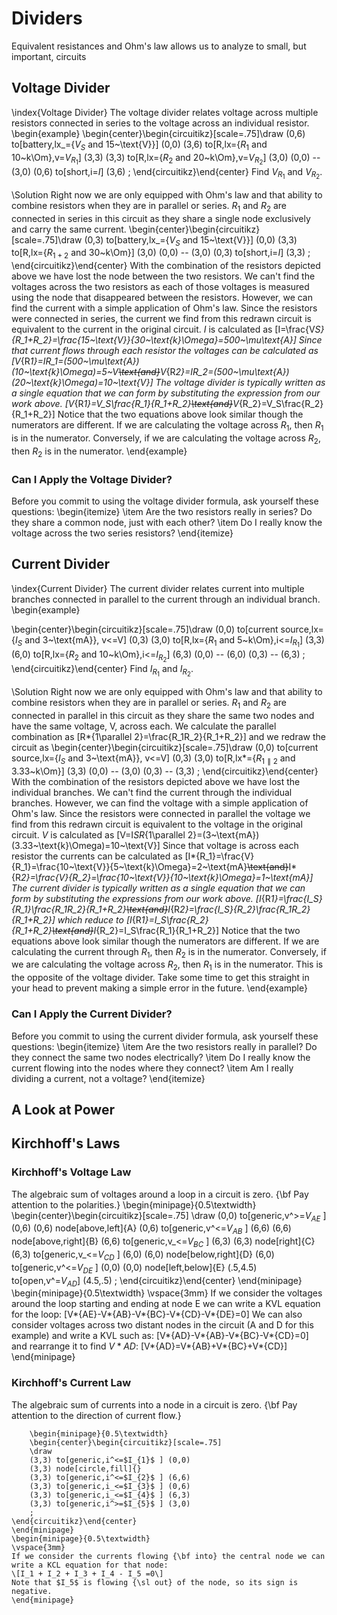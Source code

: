 # Dividers

Equivalent resistances and Ohm's law allows us to analyze to small, but important, circuits

## Voltage Divider

\index{Voltage Divider}
The voltage divider relates voltage across multiple resistors connected in series to the voltage across an individual resistor.
\begin{example}
\begin{center}\begin{circuitikz}[scale=.75]\draw
(0,6) to[battery,lx_={$V_{S}$ and 15~\text{V}}] (0,0)
(3,6) to[R,lx={$R_1$ and 10~k\Om},v=$V_{R_1}$] (3,3)
(3,3) to[R,lx={$R_2$ and 20~k\Om},v=$V_{R_2}$] (3,0)
(0,0) -- (3,0)
(0,6) to[short,i=$I$] (3,6)
;
\end{circuitikz}\end{center}
Find $V_{R_1}$ and $V_{R_2}$.

\Solution
Right now we are only equipped with Ohm's law and that ability to combine resistors when they are in parallel or series. $R_1$ and $R_2$ are connected in series in this circuit as they share a single node exclusively and carry the same current.
\begin{center}\begin{circuitikz}[scale=.75]\draw
(0,3) to[battery,lx_={$V_{S}$ and 15~\text{V}}] (0,0)
(3,3) to[R,lx={$R_{1+2}$ and 30~k\Om}] (3,0)
(0,0) -- (3,0)
(0,3) to[short,i=$I$] (3,3)
;
\end{circuitikz}\end{center}
With the combination of the resistors depicted above we have lost the node between the two resistors. We can't find the voltages across the two resistors as each of those voltages is measured using the node that disappeared between the resistors. However, we can find the current with a simple application of Ohm's law. Since the resistors were connected in series, the current we find from this redrawn circuit is equivalent to the current in the original circuit. $I$ is calculated as
\[I=\frac{V*S}{R_1+R_2}=\frac{15~\text{V}}{30~\text{k}\Omega}=500~\mu\text{A}\]
Since that current flows through each resistor the voltages can be calculated as
\[V*{R*1}=IR_1=(500~\mu\text{A})(10~\text{k}\Omega)=5~V~~\text{and}~~V*{R*2}=IR_2=(500~\mu\text{A})(20~\text{k}\Omega)=10~\text{V}\]
The voltage divider is typically written as a single equation that we can form by substituting the expression from our work above.
\[V*{R*1}=V_S\frac{R_1}{R_1+R_2}~~\text{and}~~V*{R_2}=V_S\frac{R_2}{R_1+R_2}\]
Notice that the two equations above look similar though the numerators are different. If we are calculating the voltage across $R_1$, then $R_1$ is in the numerator. Conversely, if we are calculating the voltage across $R_2$, then $R_2$ is in the numerator.
\end{example}

### Can I Apply the Voltage Divider?

Before you commit to using the voltage divider formula, ask yourself these questions:
\begin{itemize}
\item Are the two resistors really in series? Do they share a common node, just with each other?
\item Do I really know the voltage across the two series resistors?
\end{itemize}

## Current Divider

\index{Current Divider}
The current divider relates current into multiple branches connected in parallel to the current through an individual branch.
\begin{example}

\begin{center}\begin{circuitikz}[scale=.75]\draw
(0,0) to[current source,lx={$I_S$ and 3~\text{mA}}, v<=V] (0,3)
(3,0) to[R,lx={$R_1$ and 5~k\Om},i<=$I_{R_1}$] (3,3)
(6,0) to[R,lx={$R_2$ and 10~k\Om},i<=$I_{R_2}$] (6,3)
(0,0) -- (6,0)
(0,3) -- (6,3)
;
\end{circuitikz}\end{center}
Find $I_{R_1}$ and $I_{R_2}$.

\Solution
Right now we are only equipped with Ohm's law and that ability to combine resistors when they are in parallel or series. $R_1$ and $R_2$ are connected in parallel in this circuit as they share the same two nodes and have the same voltage, V, across each. We calculate the parallel combination as
\[R*{1\parallel 2}=\frac{R_1R_2}{R_1+R_2}\]
and we redraw the circuit as
\begin{center}\begin{circuitikz}[scale=.75]\draw
(0,0) to[current source,lx={$I_S$ and 3~\text{mA}}, v<=V] (0,3)
(3,0) to[R,lx*={$R_{1\parallel 2}$ and 3.33~k\Om}] (3,3)
(0,0) -- (3,0)
(0,3) -- (3,3)
;
\end{circuitikz}\end{center}
With the combination of the resistors depicted above we have lost the individual branches. We can't find the current through the individual branches. However, we can find the voltage with a simple application of Ohm's law. Since the resistors were connected in parallel the voltage we find from this redrawn circuit is equivalent to the voltage in the original circuit. $V$ is calculated as
\[V=I*SR*{1\parallel 2}=(3~\text{mA})(3.33~\text{k}\Omega)=10~\text{V}\]
Since that voltage is across each resistor the currents can be calculated as
\[I*{R_1}=\frac{V}{R_1}=\frac{10~\text{V}}{5~\text{k}\Omega}=2~\text{mA}~~\text{and}~~I*{R*2}=\frac{V}{R_2}=\frac{10~\text{V}}{10~\text{k}\Omega}=1~\text{mA}\]
The current divider is typically written as a single equation that we can form by substituting the expressions from our work above.
\[I*{R*1}=\frac{I_S}{R_1}\frac{R_1R_2}{R_1+R_2}~~\text{and}~~I*{R*2}=\frac{I_S}{R_2}\frac{R_1R_2}{R_1+R_2}\]
which reduce to
\[I*{R*1}=I_S\frac{R_2}{R_1+R_2}~~\text{and}~~I*{R_2}=I_S\frac{R_1}{R_1+R_2}\]
Notice that the two equations above look similar though the numerators are different. If we are calculating the current through $R_1$, then $R_2$ is in the numerator. Conversely, if we are calculating the voltage across $R_2$, then $R_1$ is in the numerator. This is the opposite of the voltage divider. Take some time to get this straight in your head to prevent making a simple error in the future.
\end{example}

### Can I Apply the Current Divider?

Before you commit to using the current divider formula, ask yourself these questions:
\begin{itemize}
\item Are the two resistors really in parallel? Do they connect the same two nodes electrically?
\item Do I really know the current flowing into the nodes where they connect?
\item Am I really dividing a current, not a voltage?
\end{itemize}

## A Look at Power

## Kirchhoff's Laws

### Kirchhoff's Voltage Law

The algebraic sum of voltages around a loop in a circuit is zero. {\bf Pay attention to the polarities.}
\begin{minipage}{0.5\textwidth}
\begin{center}\begin{circuitikz}[scale=.75]
\draw
(0,0) to[generic,v^>=$V_{AE}$ ] (0,6)
(0,6) node[above,left]{A}
(0,6) to[generic,v^<=$V_{AB}$ ] (6,6)
(6,6) node[above,right]{B}
(6,6) to[generic,v_<=$V_{BC}$ ] (6,3)
(6,3) node[right]{C}
(6,3) to[generic,v_<=$V_{CD}$ ] (6,0)
(6,0) node[below,right]{D}
(6,0) to[generic,v^<=$V_{DE}$ ] (0,0)
(0,0) node[left,below]{E}
(.5,4.5) to[open,v^=$V_{AD}$] (4.5,.5)
;
\end{circuitikz}\end{center}
\end{minipage}
\begin{minipage}{0.5\textwidth}
\vspace{3mm}
If we consider the voltages around the loop starting and ending at node E we can write a KVL equation for the loop:
\[V*{AE}-V*{AB}-V*{BC}-V*{CD}-V*{DE}=0\]
We can also consider voltages across two distant nodes in the circuit (A and D for this example) and write a KVL such as:
\[V*{AD}-V*{AB}-V*{BC}-V*{CD}=0\]
and rearrange it to find $V*{AD}$:
\[V*{AD}=V*{AB}+V*{BC}+V*{CD}\]
\end{minipage}

### Kirchhoff's Current Law

The algebraic sum of currents into a node in a circuit is zero. {\bf Pay attention to the direction of current flow.}

    	\begin{minipage}{0.5\textwidth}
    	\begin{center}\begin{circuitikz}[scale=.75]
    	\draw
    	(3,3) to[generic,i^<=$I_{1}$ ] (0,0)
    	(3,3) node[circle,fill]{}
    	(3,3) to[generic,i^<=$I_{2}$ ] (6,6)
    	(3,3) to[generic,i_<=$I_{3}$ ] (0,6)
    	(3,3) to[generic,i_<=$I_{4}$ ] (6,3)
    	(3,3) to[generic,i^>=$I_{5}$ ] (3,0)
    	;
    \end{circuitikz}\end{center}
    \end{minipage}
    \begin{minipage}{0.5\textwidth}
    \vspace{3mm}
    If we consider the currents flowing {\bf into} the central node we can write a KCL equation for that node:
    \[I_1 + I_2 + I_3 + I_4 - I_5 =0\]
    Note that $I_5$ is flowing {\sl out} of the node, so its sign is negative.
    \end{minipage}
